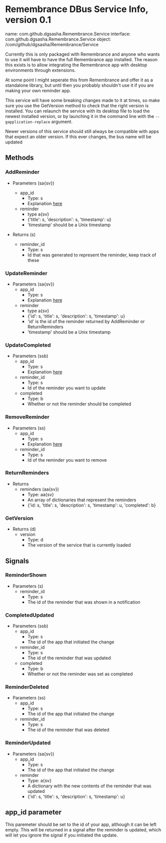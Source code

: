 # Remembrance DBus Service Info, version 0.1
name: com.github.dgsasha.Remembrance.Service
interface: com.github.dgsasha.Remembrance.Service
object: /com/github/dgsasha/Remembrance/Service

Currently this is only packaged with Remembrance and anyone who wants to use it will have to have the full Remembrance app installed. The reason this exists is to allow integrating the Remembrance app with desktop environments through extensions.

At some point I might seperate this from Remembrance and offer it as a standalone library, but until then you probably shouldn't use it if you are making your own reminder app.

This service will have some breaking changes made to it at times, so make sure you use the GetVersion method to check that the right version is installed. You can relaunch the service with its desktop file to load the newest installed version, or by launching it in the command line with the `--gapplication-replace` argument.

Newer versions of this service should still always be compatible with apps that expect an older version. If this ever changes, the bus name will be updated

## Methods

### AddReminder
- Parameters (sa{sv})
    - app_id 
        - Type: s
        - Explanation [here](#app_id-parameter)
    - reminder
        - type a{sv}
        - {'title': s, 'description': s, 'timestamp': u}
        - 'timestamp' should be a Unix timestamp

- Returns (s)
    - reminder_id
        - Type: s
        - Id that was generated to represent the reminder, keep track of these

### UpdateReminder
- Parameters (sa{sv})
    - app_id 
        - Type: s
        - Explanation [here](#app_id-parameter)
    - reminder
        - type a{sv}
        - {'id': s, 'title': s, 'description': s, 'timestamp': u}
        - 'id' is the id of the reminder returned by AddReminder or ReturnReminders
        - 'timestamp' should be a Unix timestamp


### UpdateCompleted
- Parameters (ssb)
    - app_id 
        - Type: s
        - Explanation [here](#app_id-parameter)
    - reminder_id
        - Type: s
        - Id of the reminder you want to update
    - completed 
        - Type: b
        - Whether or not the reminder should be completed

### RemoveReminder
- Parameters (ss)
    - app_id 
        - Type: s
        - Explanation [here](#app_id-parameter)
    - reminder_id
        - Type: s
        - Id of the reminder you want to remove

### ReturnReminders
- Returns
    - reminders (aa{sv})
        - Type: aa{sv}
        - An array of dictionaries that represent the reminders
        - {'id: s, 'title': s, 'description': s, 'timestamp': u, 'completed': b}

### GetVersion
- Returns (d)
    - version
        - Type: d
        - The version of the service that is currently loaded


## Signals

### ReminderShown
- Parameters (s)
    - reminder_id
        - Type: s
        - The id of the reminder that was shown in a notification

### CompletedUpdated
- Parameters (ssb)
    - app_id
        - Type: s
        - The id of the app that initiated the change
    - reminder_id
        - Type: s
        - The id of the reminder that was updated
    - completed
        - Type: b
        - Whether or not the reminder was set as completed

### ReminderDeleted
- Parameters (ss)
    - app_id
        - Type: s
        - The id of the app that initiated the change
    - reminder_id
        - Type: s
        - The id of the reminder that was deleted

### ReminderUpdated
- Parameters (sa{sv})
    - app_id
        - Type: s
        - The id of the app that initiated the change
    - reminder
        - Type: a{sv}
        - A dictionary with the new contents of the reminder that was updated
        - {'id': s, 'title': s, 'description': s, 'timestamp': u}

## app_id parameter
This paremeter should be set to the id of your app, although it can be left empty. This will be returned in a signal after the reminder is updated, which will let you ignore the signal if you initiated the update.
